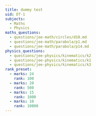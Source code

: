 ```yaml
---
title: dummy test
uid: DT-1
subjects:
  - Maths
  - Physics
maths_questions:
  - questions/jee-math/circles/d10.md
  - questions/jee-math/parabola/p1.md
  - questions/jee-math/parabola/p14.md
physics_questions:
  - questions/jee-physics/kinematics/k2
  - questions/jee-physics/kinematics/k1
  - questions/jee-physics/kinematics/k3
rank_preset:
  - marks: 24
    rank: 100
  - marks: 20
    rank: 500
  - marks: 15
    rank: 1000
  - marks: 10
    rank: 10000
---
```

